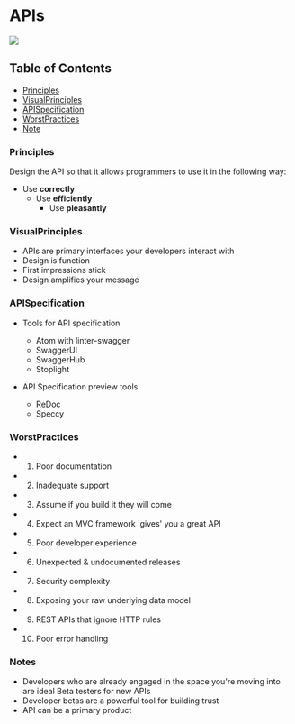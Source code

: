 # APIs

![](/API/IntroAssets/APIPhilosophy.png)

## Table of Contents

* [Principles](#principles)<br>
* [VisualPrinciples](#visualprinciples) <br>
* [APISpecification](#apispecification) <br>
* [WorstPractices](#worstPractices) <br>
* [Note](#notes)<br>

### Principles

Design the API so that it allows programmers to use it in the following way:

- Use **correctly**
  - Use **efficiently**
    - Use **pleasantly**

### VisualPrinciples

* APIs are primary interfaces your developers interact with
* Design is function
* First impressions stick
* Design amplifies your message

### APISpecification

* Tools for API specification
  - Atom with linter-swagger
  - SwaggerUI
  - SwaggerHub
  - Stoplight

* API Specification preview tools
  - ReDoc
  - Speccy

### WorstPractices

* 1. Poor documentation
* 2. Inadequate support
* 3. Assume if you build it they will come
* 4. Expect an MVC framework 'gives' you a great API
* 5. Poor developer experience
* 6. Unexpected & undocumented releases
* 7. Security complexity
* 8. Exposing your raw underlying data model
* 9. REST APIs that ignore HTTP rules
* 10. Poor error handling

### Notes

- Developers who are already engaged in the space you're moving into are ideal Beta testers for new APIs
- Developer betas are a powerful tool for building trust
- API can be a primary product
